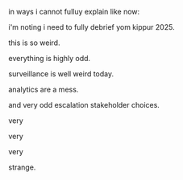 in ways i cannot fulluy explain like now:  

i'm noting i need to fully debrief yom kippur 2025.  

this is so weird.  

everything is highly odd.  

surveillance is well weird today.  

analytics are a mess.  

and very odd escalation stakeholder choices.  

very  

very  

very  

strange.  
